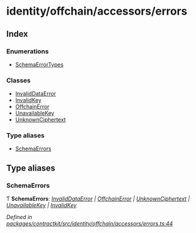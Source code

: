 # identity/offchain/accessors/errors

## Index

### Enumerations

* [SchemaErrorTypes]()

### Classes

* [InvalidDataError]()
* [InvalidKey]()
* [OffchainError]()
* [UnavailableKey]()
* [UnknownCiphertext]()

### Type aliases

* [SchemaErrors](_identity_offchain_accessors_errors_.md#schemaerrors)

## Type aliases

### SchemaErrors

Ƭ **SchemaErrors**: [_InvalidDataError_]() _\|_ [_OffchainError_]() _\|_ [_UnknownCiphertext_]() _\|_ [_UnavailableKey_]() _\|_ [_InvalidKey_]()

_Defined in_ [_packages/contractkit/src/identity/offchain/accessors/errors.ts:44_](https://github.com/celo-org/celo-monorepo/blob/master/packages/contractkit/src/identity/offchain/accessors/errors.ts#L44)

